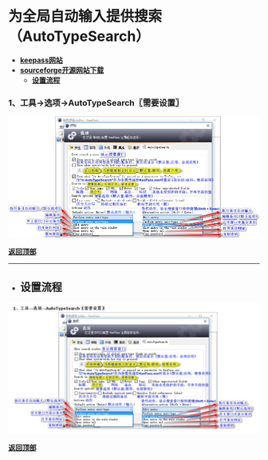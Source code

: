 # <a name="锚点0"></a>为全局自动输入提供搜索（AutoTypeSearch）
- [**keepass网站**](https://keepass.info/plugins.html#atsearch)
- [**sourceforge开源网站下载**](https://sourceforge.net/projects/autotypesearch/files/)
	- <a href="#锚点1">**设置流程**</a>
### 1、工具→选项→AutoTypeSearch〖需要设置〗
<p><img src="/图片/为全局自动输入提供搜索（AutoTypeSearch）/1、工具→选项→AutoTypeSearch〖需要设置〗.png" alt="/图片/为全局自动输入提供搜索（AutoTypeSearch）/1、工具→选项→AutoTypeSearch〖需要设置〗.png"/></p>

<a name="锚点1"></a><a href="#锚点0">**返回顶部**</a>
______________________________________________________________________________
- ## 设置流程
<p><img src="/图片/为全局自动输入提供搜索（AutoTypeSearch）/设置流程.png" alt="/图片/为全局自动输入提供搜索（AutoTypeSearch）/设置流程.png"/></p>

<a href="#锚点0">**返回顶部**</a>